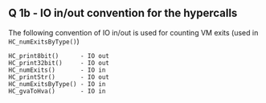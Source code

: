 ## Q 1b - IO in/out convention for the hypercalls

The following convention of IO in/out is used for counting VM exits (used in `HC_numExitsByType()`)

```
HC_print8bit()      - IO out
HC_print32bit()     - IO out
HC_numExits()       - IO in
HC_printStr()       - IO out
HC_numExitsByType() - IO in
HC_gvaToHva()       - IO in

```
